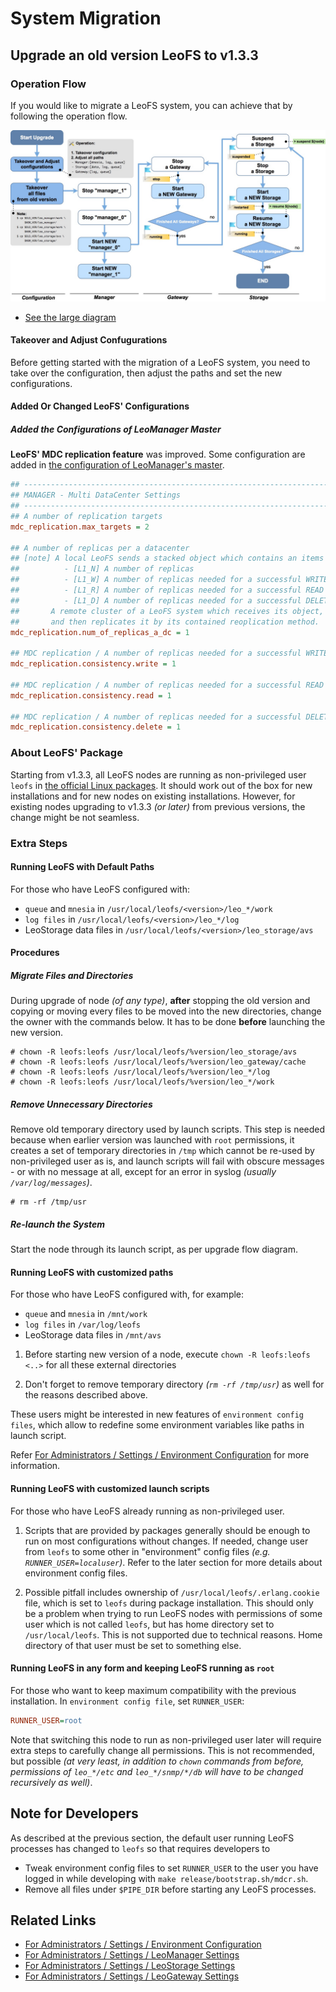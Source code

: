 # System Migration

## Upgrade an old version LeoFS to v1.3.3
### Operation Flow

If you would like to migrate a LeoFS system, you can achieve that by following the operation flow.

![](../../assets/leofs-upgrade-flow-diagram.jpg)

- <a href="../../../assets/leofs-upgrade-flow-diagram.jpg" target="_blank">See the large diagram</a>

#### Takeover and Adjust Confugurations

Before getting started with the migration of a LeoFS system, you need to take over the configuration, then adjust the paths and set the new configurations.


#### Added Or Changed LeoFS' Configurations
##### Added the Configurations of LeoManager Master

**LeoFS' MDC replication feature** was improved. Some configuration are added in [the configuration of LeoManager's master](https://github.com/leo-project/leofs/blob/master/apps/leo_manager/priv/leo_manager_0.conf).


```ini
## --------------------------------------------------------------------
## MANAGER - Multi DataCenter Settings
## --------------------------------------------------------------------
## A number of replication targets
mdc_replication.max_targets = 2

## A number of replicas per a datacenter
## [note] A local LeoFS sends a stacked object which contains an items of a replication method:
##          - [L1_N] A number of replicas
##          - [L1_W] A number of replicas needed for a successful WRITE operation
##          - [L1_R] A number of replicas needed for a successful READ operation
##          - [L1_D] A number of replicas needed for a successful DELETE operation
##       A remote cluster of a LeoFS system which receives its object,
##       and then replicates it by its contained reoplication method.
mdc_replication.num_of_replicas_a_dc = 1

## MDC replication / A number of replicas needed for a successful WRITE operation
mdc_replication.consistency.write = 1

## MDC replication / A number of replicas needed for a successful READ operation
mdc_replication.consistency.read = 1

## MDC replication / A number of replicas needed for a successful DELETE operation
mdc_replication.consistency.delete = 1
```


### About LeoFS' Package

Starting from v1.3.3, all LeoFS nodes are running as non-privileged user `leofs` in [the official Linux packages](http://leo-project.net/leofs/download.html). It should work out of the box for new installations and for new nodes on existing installations. However, for existing nodes upgrading to v1.3.3 *(or later)* from previous versions, the change might be not seamless.


### Extra Steps
#### Running LeoFS with Default Paths

For those who have LeoFS configured with:

- `queue` and `mnesia` in `/usr/local/leofs/<version>/leo_*/work`
- `log files` in `/usr/local/leofs/<version>/leo_*/log`
- LeoStorage data files in `/usr/local/leofs/<version>/leo_storage/avs`

#### Procedures
##### Migrate Files and Directories

During upgrade of node *(of any type)*, **after** stopping the old version and copying or moving every files to be moved into the new directories, change the owner with the commands below. It has to be done **before** launching the
new version.

```
# chown -R leofs:leofs /usr/local/leofs/%version/leo_storage/avs
# chown -R leofs:leofs /usr/local/leofs/%version/leo_gateway/cache
# chown -R leofs:leofs /usr/local/leofs/%version/leo_*/log
# chown -R leofs:leofs /usr/local/leofs/%version/leo_*/work
```

##### Remove Unnecessary Directories

Remove old temporary directory used by launch scripts. This step is needed because when earlier version was launched with `root` permissions, it creates a set of temporary directories in `/tmp` which cannot be re-used by non-privileged user as is, and launch scripts will fail with obscure messages - or with no message at all, except for an error in syslog *(usually `/var/log/messages`)*.

```
# rm -rf /tmp/usr
```

##### Re-launch the System

Start the node through its launch script, as per upgrade flow diagram.


#### Running LeoFS with customized paths

For those who have LeoFS configured with, for example:

- `queue` and `mnesia` in `/mnt/work`
- `log files` in `/var/log/leofs`
- LeoStorage data files in `/mnt/avs`


1. Before starting new version of a node, execute `chown -R leofs:leofs <..>` for all these external directories

2. Don't forget to remove temporary directory *(`rm -rf /tmp/usr`)* as well for the reasons described above.

These users might be interested in new features of `environment config files`, which allow to redefine some environment variables like paths in launch script.

Refer [For Administrators / Settings / Environment Configuration](/admin/settings/environment_config.md) for more information.


#### Running LeoFS with customized launch scripts

For those who have LeoFS already running as non-privileged user.

1. Scripts that are provided by packages generally should be enough to run on most configurations without changes. If needed, change user from `leofs` to some other in "environment" config files *(e.g. `RUNNER_USER=localuser`)*. Refer to the later section for more details about environment config files.

2. Possible pitfall includes ownership of `/usr/local/leofs/.erlang.cookie` file, which is set to `leofs` during package installation. This should only be a problem when trying to run LeoFS nodes with permissions of some user which is not called `leofs`, but has home directory set to `/usr/local/leofs`. This is not supported due to technical reasons. Home directory of that user must be set to something else.


#### Running LeoFS in any form and keeping LeoFS running as `root`

For those who want to keep maximum compatibility with the previous installation.
In `environment config file`, set `RUNNER_USER`:

```ini
RUNNER_USER=root
```

Note that switching this node to run as non-privileged user later will require extra steps to carefully change all permissions. This is not recommended, but possible *(at very least, in addition to `chown` commands from before, permissions of `leo_*/etc` and `leo_*/snmp/*/db` will have to be changed recursively as well)*.


## Note for Developers

As described at the previous section, the default user running LeoFS processes has changed to `leofs` so that requires developers to

- Tweak environment config files to set `RUNNER_USER` to the user you have logged in while developing with ```make release/bootstrap.sh/mdcr.sh```.
- Remove all files under `$PIPE_DIR` before starting any LeoFS processes.


## Related Links

- [For Administrators / Settings / Environment Configuration](/admin/settings/environment_config.md)
- [For Administrators / Settings / LeoManager Settings](/admin/settings/leo_manager.md)
- [For Administrators / Settings / LeoStorage Settings](/admin/settings/leo_storage.md)
- [For Administrators / Settings / LeoGateway Settings](/admin/settings/leo_gateway.md)
